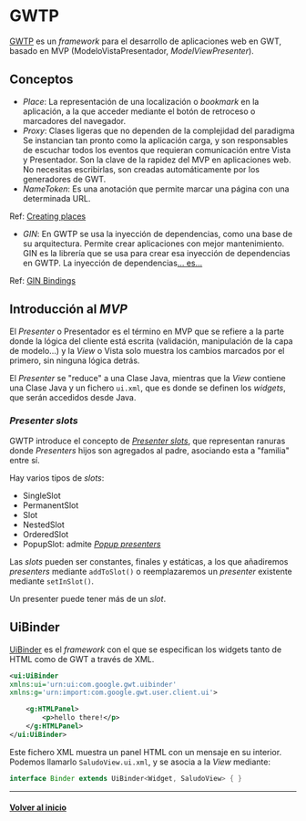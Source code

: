 # GWTP

[GWTP][gwtp] es un _framework_ para el desarrollo de aplicaciones web en GWT, basado en MVP (ModeloVistaPresentador, _ModelViewPresenter_).

## Conceptos

* _Place_: La representación de una localización o _bookmark_ en la aplicación, a la que acceder mediante el botón de retroceso o marcadores del navegador. 
* _Proxy_: Clases ligeras que no dependen de la complejidad del paradigma Se instancian tan pronto como la aplicación carga, y son responsables de escuchar todos los eventos que requieran comunicación entre Vista y Presentador. Son la clave de la rapidez del MVP en aplicaciones web. No necesitas escribirlas, son creadas automáticamente por los generadores de GWT.
* _NameToken_: Es una anotación que permite marcar una página con una determinada URL.

Ref: [Creating places][places]

* _GIN_: En GWTP se usa la inyección de dependencias, como una base de su arquitectura. Permite crear aplicaciones con mejor mantenimiento. GIN es la librería que se usa para crear esa inyección de dependencias en GWTP. La inyección de dependencias[... es...][dependencyinjection]

Ref: [GIN Bindings][ginbindings]

## Introducción al _MVP_

El _Presenter_ o Presentador es el término en MVP que se refiere a la parte donde la lógica del cliente está escrita (validación, manipulación de la capa de modelo...) y la _View_ o Vista solo muestra los cambios marcados por el primero, sin ninguna lógica detrás.

El _Presenter_ se "reduce" a una Clase Java, mientras que la _View_ contiene una Clase Java y un fichero `ui.xml`, que es donde se definen los _widgets_, que serán accedidos desde Java.

### _Presenter slots_

GWTP introduce el concepto de [_Presenter slots_][presenterslots], que representan ranuras donde _Presenters_ hijos son agregados al padre, asociando esta a "familia" entre sí.

Hay varios tipos de _slots_:

* SingleSlot
* PermanentSlot
* Slot
* NestedSlot
* OrderedSlot
* PopupSlot: admite [_Popup presenters_][popuppresenters]

Las _slots_ pueden ser constantes, finales y estáticas, a los que añadiremos _presenters_ mediante `addToSlot()` o reemplazaremos un _presenter_ existente mediante `setInSlot()`.

Un presenter puede tener más de un _slot_.

## UiBinder

[UiBinder][uibinder] es el _framework_ con el que se especifican los widgets tanto de HTML como de GWT a través de XML.

```xml
<ui:UiBinder
xmlns:ui='urn:ui:com.google.gwt.uibinder'
xmlns:g='urn:import:com.google.gwt.user.client.ui'>

    <g:HTMLPanel>
        <p>hello there!</p>
    </g:HTMLPanel>
</ui:UiBinder>
```

Este fichero XML muestra un panel HTML con un mensaje en su interior. Podemos llamarlo `SaludoView.ui.xml`, y se asocia a la _View_ mediante:

```java
interface Binder extends UiBinder<Widget, SaludoView> { }
```

---
#### [Volver al inicio][back]

[gwtp]: http://dev.arcbees.com/gwtp/
[places]: http://dev.arcbees.com/gwtp/core/presenters/creating-places.html
[dependencyinjection]: https://dev.to/chrisvasqm/explain-dependency-injection-like-im-five
[ginbindings]: http://dev.arcbees.com/gwtp/core/presenters/gin-bindings.html
[presenterslots]: http://dev.arcbees.com/gwtp/core/slots/
[popuppresenters]: http://dev.arcbees.com/gwtp/core/presenters/popups.html
[uibinder]: http://www.gwtproject.org/doc/latest/DevGuideUiBinder.html

[back]: ../README.md